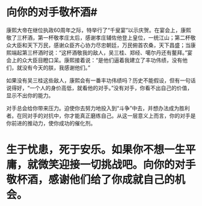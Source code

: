 # 向你的对手敬杯酒#
康熙大帝在继位执政60周年之际，特举行了“千叟宴”以示庆贺。在宴会上，康熙敬了三杯酒，第一杯敬孝庄太后，感谢孝庄辅佐他登上皇位，一统江山；第二杯敬众大臣和天下万民，感谢众臣齐心协力尽忠朝廷，万民俯首农桑，天下昌盛；当康熙端起第三杯酒时说：“这杯酒敬我的敌人，吴三桂、郑经、噶尔丹还有鳌拜。”宴会上的众大臣目瞪口呆。康熙接着说：“是他们逼着我建立了丰功伟绩，没有他们，就没有今天的朕，我感谢他们。” 


如果没有吴三桂这些敌人，康熙会有一番丰功伟绩吗？历史不能假设，但有一句话说得好，“一个人的身价高低，就看他的对手。”没有对手，你看不出自己的价值，显示不出你的能力。 


对手总会给你带来压力。迫使你去努力地投入到“斗争”中去，并想办法成为胜利者。在同对手的对抗中，你才能真正磨练自己。从这一层意义上而言，你的对手是你前进的推动力，使你成功的催化剂。 
# 生于忧患，死于安乐。如果你不想一生平庸，就微笑迎接一切挑战吧。向你的对手敬杯酒，感谢他们给了你成就自己的机会。
 